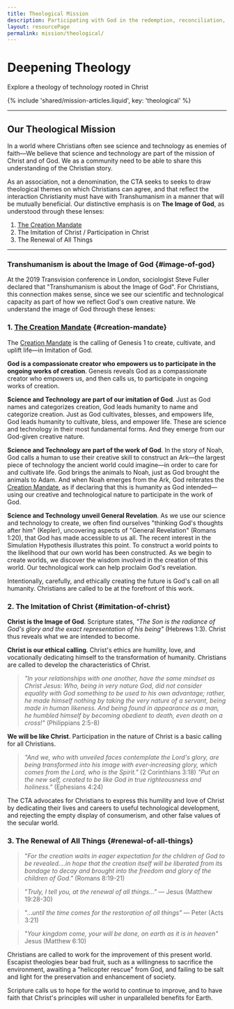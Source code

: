 ```yaml
---
title: Theological Mission
description: Participating with God in the redemption, reconciliation, and renewal of the world.
layout: resourcePage
permalink: mission/theological/
---
```


# Deepening Theology

Explore a theology of technology rooted in Christ

{% include 'shared/mission-articles.liquid', key: 'theological' %}

---

## Our Theological Mission

In a world where Christians often see science and technology as enemies of faith—We believe that science and technology are part of the mission of Christ and of God. We as a community need to be able to share this understanding of the Christian story.

As an association, not a denomination, the CTA seeks to seeks to draw theological themes on which Christians can agree, and that reflect the interaction Christianity must have with Transhumanism in a manner that will be mutually beneficial. Our distinctive emphasis is on **The Image of God**, as understood through these lenses:

1. [The Creation Mandate](/mission/theological/creation-mandate/)
2. The Imitation of Christ / Participation in Christ
3. The Renewal of All Things

---

### Transhumanism is about the Image of God {#image-of-god}

At the 2019 Transvision conference in London, sociologist Steve Fuller declared that "Transhumanism is about the Image of God". For Christians, this connection makes sense, since we see our scientific and technological capacity as part of how we reflect God's own creative nature. We understand the image of God through these lenses:


### 1. [The Creation Mandate](/mission/theological/creation-mandate/) {#creation-mandate}

The [Creation Mandate](/mission/theological/creation-mandate/) is the calling of Genesis 1 to create, cultivate, and uplift life—in Imitation of God.

**God is a compassionate creator who empowers us to participate in the ongoing works of creation**. Genesis reveals God as a compassionate creator who empowers us, and then calls us, to participate in ongoing works of creation. 

**Science and Technology are part of our imitation of God**. Just as God names and categorizes creation, God leads humanity to name and categorize creation. Just as God cultivates, blesses, and empowers life, God leads humanity to cultivate, bless, and empower life. These are science and technology in their most fundamental forms. And they emerge from our God-given creative nature.

**Science and Technology are part of the work of God**. In the story of Noah, God calls a human to use their creative skill to construct an Ark—the largest piece of technology the ancient world could imagine—in order to care for and cultivate life. God brings the animals to Noah, just as God brought the animals to Adam. And when Noah emerges from the Ark, God reiterates the [Creation Mandate](/mission/theological/creation-mandate/), as if declaring that this is humanity as God intended—using our creative and technological nature to participate in the work of God. 

**Science and Technology unveil General Revelation**. As we use our science and technology to create, we often find ourselves "thinking God's thoughts after him" (Kepler), uncovering aspects of "General Revelation" (Romans 1:20), that God has made accessible to us all. The recent interest in the Simulation Hypothesis illustrates this point. To construct a world points to the likelihood that our own world has been constructed. As we begin to create worlds, we discover the wisdom involved in the creation of this world. Our technological work can help proclaim God's revelation.

Intentionally, carefully, and ethically creating the future is God's call on all humanity. Christians are called to be at the forefront of this work.

### 2. The Imitation of Christ {#imitation-of-christ}

**Christ is the Image of God**. Scripture states, _"The Son is the radiance of God's glory and the exact representation of his being"_ (Hebrews 1:3). Christ thus reveals what we are intended to become.

**Christ is our ethical calling**. Christ's ethics are humility, love, and vocationally dedicating himself to the transformation of humanity. Christians are called to develop the characteristics of Christ. 

> _"In your relationships with one another, have the same mindset as Christ Jesus: Who, being in very nature God, did not consider equality with God something to be used to his own advantage; rather, he made himself nothing by taking the very nature of a servant, being made in human likeness. And being found in appearance as a man, he humbled himself by becoming obedient to death, even death on a cross!"_ (Philippians 2:5-8)

**We will be like Christ**. Participation in the nature of Christ is a basic calling for all Christians.
> _"And we, who with unveiled faces contemplate the Lord's glory, are being transformed into his image with ever-increasing glory, which comes from the Lord, who is the Spirit."_ (2 Corinthians 3:18)
> _"Put on the new self, created to be like God in true righteousness and holiness."_ (Ephesians 4:24)

The CTA advocates for Christians to express this humility and love of Christ by dedicating their lives and careers to useful technological development, and rejecting the empty display of consumerism, and other false values of the secular world.

### 3. The Renewal of All Things {#renewal-of-all-things}

> "_For the creation waits in eager expectation for the children of God to be revealed....in hope that the creation itself will be liberated from its bondage to decay and brought into the freedom and glory of the children of God."_ (Romans 8:19-21)

> "_Truly, I tell you, at the renewal of all things…"_ — Jesus (Matthew 19:28-30)

> "…_until the time comes for the restoration of all things"_ — Peter (Acts 3:21)

> "_Your kingdom come, your will be done, on earth as it is in heaven"_ Jesus (Matthew 6:10)

Christians are called to work for the improvement of this present world. Escapist theologies bear bad fruit, such as a willingness to sacrifice the environment, awaiting a "helicopter rescue" from God, and failing to be salt and light for the preservation and enhancement of society.

Scripture calls us to hope for the world to continue to improve, and to have faith that Christ's principles will usher in unparalleled benefits for Earth.
